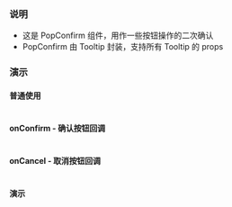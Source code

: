 ### 说明

-   这是 PopConfirm 组件，用作一些按钮操作的二次确认
-   PopConfirm 由 Tooltip 封装，支持所有 Tooltip 的 props

### 演示

#### 普通使用

```js {"codepath": "popConfirm.jsx"}
```

#### onConfirm - 确认按钮回调

```js {"codepath": "onConfirm.jsx"}
```

#### onCancel - 取消按钮回调

```js {"codepath": "onCancel.jsx"}
```

#### 演示

```js {"codepath": "demo.jsx"}
```
